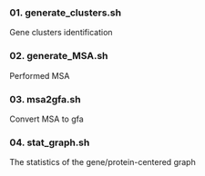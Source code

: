 ### 01. generate_clusters.sh

Gene clusters identification

### 02. generate_MSA.sh

Performed MSA

### 03. msa2gfa.sh

Convert MSA to gfa

### 04. stat_graph.sh

The statistics of the gene/protein-centered graph